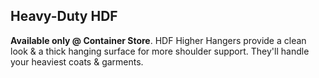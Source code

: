 ## Heavy-Duty HDF

**Available only @ Container Store**. HDF Higher Hangers provide a clean look & a thick hanging surface for more shoulder support. They'll handle your heaviest coats & garments.